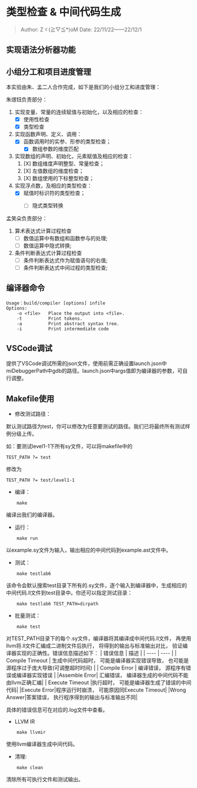 # 类型检查 & 中间代码生成

> Author: Zヾ(≧▽≦*)oM
> Date: 22/11/22——22/12/1

## 实现语法分析器功能


## 小组分工和项目进度管理

本实验由朱、孟二人合作完成，如下是我们的小组分工和进度管理：

朱璟钰负责部分：

1. 实现变量、常量的连续赋值与初始化，以及相应的检查：
   * [X] 使用性检查
   * [X] 类型检查
2. 实现函数声明、定义、调用：
   * [X] 函数调用时的实参、形参的类型检查；
     * [X] 数组参数的维度匹配
3. 实现数组的声明、初始化，元素赋值及相应的检查：
   1. [X] 数组维度声明整型、常量检查；
   2. [X] 左值数组的维度检查；
   3. [X] 数组使用的下标整型检查；
4. 实现浮点数，及相应的类型检查：
   * [X] 赋值时标识符的类型检查；
     * [ ] 隐式类型转换


孟笑朵负责部分：

1. 算术表达式计算过程检查
    * [ ] 数值运算中有数组和函数参与的处理;
    * [ ] 数值运算中隐式转换;
2. 条件判断表达式计算过程检查
    * [ ] 条件判断表达式作为赋值语句的右值;
    * [ ] 条件判断表达式中间过程的类型检查;

## 编译器命令
```
Usage：build/compiler [options] infile
Options:
    -o <file>   Place the output into <file>.
    -t          Print tokens.
    -a          Print abstract syntax tree.
    -i          Print intermediate code
```

## VSCode调试

提供了VSCode调试所需的json文件，使用前需正确设置launch.json中miDebuggerPath中gdb的路径。launch.json中args值即为编译器的参数，可自行调整。

## Makefile使用

* 修改测试路径：

默认测试路径为test，你可以修改为任意要测试的路径。我们已将最终所有测试样例分级上传。

如：要测试level1-1下所有sy文件，可以将makefile中的

```
TEST_PATH ?= test
```

修改为

```
TEST_PATH ?= test/level1-1
```

* 编译：

```
    make
```
编译出我们的编译器。

* 运行：
```
    make run
```
以example.sy文件为输入，输出相应的中间代码到example.ast文件中。

* 测试：
```
    make testlab6
```
该命令会默认搜索test目录下所有的.sy文件，逐个输入到编译器中，生成相应的中间代码.ll文件到test目录中。你还可以指定测试目录：
```
    make testlab6 TEST_PATH=dirpath
```

* 批量测试：
```
    make test
```
对TEST_PATH目录下的每个.sy文件，编译器将其编译成中间代码.ll文件， 再使用llvm将.ll文件汇编成二进制文件后执行， 将得到的输出与标准输出对比， 验证编译器实现的正确性。错误信息描述如下：
|  错误信息   | 描述  |
|  ----  | ----  |
| Compile Timeout  | 生成中间代码超时， 可能是编译器实现错误导致， 也可能是源程序过于庞大导致(可调整超时时间) |
| Compile Error  | 编译错误， 源程序有错误或编译器实现错误 |
|Assemble Error| 汇编错误， 编译器生成的中间代码不能由llvm正确汇编|
| Execute Timeout  |执行超时， 可能是编译器生成了错误的中间代码|
|Execute Error|程序运行时崩溃， 可能原因同Execute Timeout|
|Wrong Answer|答案错误， 执行程序得到的输出与标准输出不同|

具体的错误信息可在对应的.log文件中查看。

* LLVM IR
```
    make llvmir
```
使用llvm编译器生成中间代码。

* 清理:
```
    make clean
```
清除所有可执行文件和测试输出。

